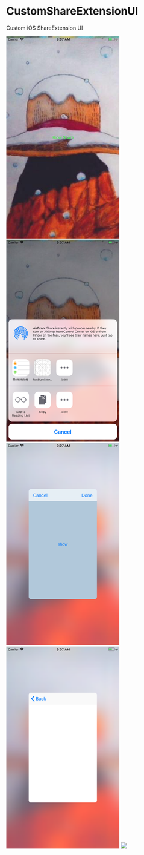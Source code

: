 # CustomShareExtensionUI
Custom iOS ShareExtension UI

<img src="./Screenshots/1.png" width="300" />
<img src="./Screenshots/2.png" width="300" />
<img src="./Screenshots/3.png" width="300" />
<img src="./Screenshots/4.png" width="300" />


<img src="https://github.com/tomfriwel/CustomShareExtensionUI/blob/master/Screenshots/May-26-2017%2014-20-46.gif" width="300" />

